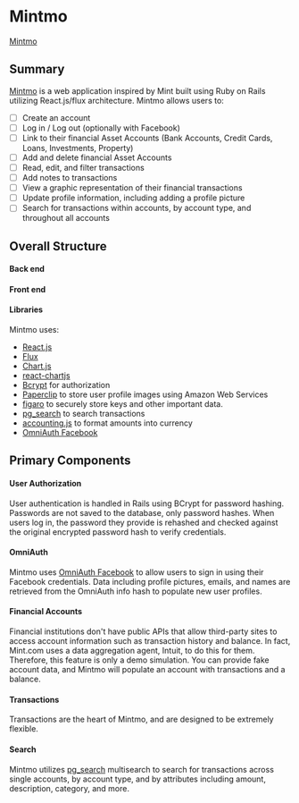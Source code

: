 # Mintmo

[Mintmo][mintmo]

[mintmo]: http://www.mymintmo.com/

## Summary

[Mintmo][mintmo] is a web application inspired by Mint built using Ruby on Rails
utilizing React.js/flux architecture. Mintmo allows users to:

- [ ] Create an account
- [ ] Log in / Log out (optionally with Facebook)
- [ ] Link to their financial Asset Accounts (Bank Accounts, Credit Cards, Loans, Investments, Property)
- [ ] Add and delete financial Asset Accounts
- [ ] Read, edit, and filter transactions
- [ ] Add notes to transactions
- [ ] View a graphic representation of their financial transactions
- [ ] Update profile information, including adding a profile picture
- [ ] Search for transactions within accounts, by account type, and throughout all accounts

## Overall Structure
#### Back end
#### Front end

#### Libraries

Mintmo uses:
- [React.js][React]
- [Flux][Flux]
- [Chart.js][Chart.js]
- [react-chartjs][react-chartjs]
- [Bcrypt](https://github.com/codahale/bcrypt-ruby) for authorization
- [Paperclip](https://github.com/thoughtbot/paperclip) to store user profile images using Amazon Web Services
- [figaro](https://github.com/laserlemon/figaro) to securely store keys and other important data.
- [pg_search][pg_search] to search transactions
- [accounting.js](https://github.com/openexchangerates/accounting.js) to format amounts into currency
- [OmniAuth Facebook][OmniAuth Facebook]

## Primary Components

#### User Authorization
User authentication is handled in Rails using BCrypt for password hashing. Passwords are not saved to the database, only password hashes. When users log in, the password they provide is rehashed and checked against the original encrypted password hash to verify credentials.

#### OmniAuth
Mintmo uses [OmniAuth Facebook][OmniAuth Facebook] to allow users to sign in using their Facebook credentials. Data including profile pictures, emails, and names are retrieved from the OmniAuth info hash to populate new user profiles.

#### Financial Accounts
Financial institutions don't have public APIs that allow third-party sites to access account information such as transaction history and balance. In fact, Mint.com uses a data aggregation agent, Intuit, to do this for them. Therefore, this feature is only a demo simulation. You can provide fake account data, and Mintmo will populate an account with transactions and a balance.

#### Transactions
Transactions are the heart of Mintmo, and are designed to be extremely flexible.


#### Search
Mintmo utilizes [pg_search][pg_search] multisearch to search for transactions across single accounts, by account type, and by attributes including amount, description, category, and more.



[Chart.js]:http://www.chartjs.org/
[react-chartjs]:https://github.com/jhudson8/react-chartjs
[pg_search]:https://github.com/Casecommons/pg_search
[OmniAuth Facebook]:https://github.com/mkdynamic/omniauth-facebook
[React]:https://facebook.github.io/react/
[Flux]:https://facebook.github.io/flux/
